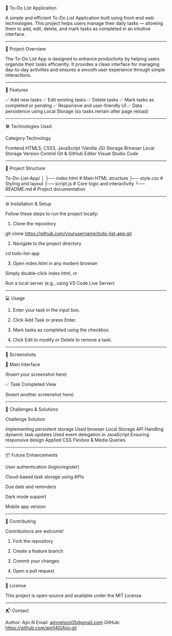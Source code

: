 

📝 To-Do List Application

A simple and efficient To-Do List Application built using front-end web technologies. This project helps users manage their daily tasks — allowing them to add, edit, delete, and mark tasks as completed in an intuitive interface.


---

🚀 Project Overview

The To-Do List App is designed to enhance productivity by helping users organize their tasks efficiently.
It provides a clean interface for managing day-to-day activities and ensures a smooth user experience through simple interactions.


---

🎯 Features

✅ Add new tasks
✅ Edit existing tasks
✅ Delete tasks
✅ Mark tasks as completed or pending
✅ Responsive and user-friendly UI
✅ Data persistence using Local Storage (so tasks remain after page reload)


---

🛠️ Technologies Used

Category	Technology

Frontend	HTML5, CSS3, JavaScript (Vanilla JS)
Storage	Browser Local Storage
Version Control	Git & GitHub
Editor	Visual Studio Code



---

🧩 Project Structure

To-Do-List-App/
│
├── index.html          # Main HTML structure
├── style.css           # Styling and layout
├── script.js           # Core logic and interactivity
└── README.md           # Project documentation


---

⚙️ Installation & Setup

Follow these steps to run the project locally:

1. Clone the repository

git clone https://github.com/yourusername/todo-list-app.git


2. Navigate to the project directory

cd todo-list-app


3. Open index.html in any modern browser

Simply double-click index.html, or

Run a local server (e.g., using VS Code Live Server)





---

💻 Usage

1. Enter your task in the input box.


2. Click Add Task or press Enter.


3. Mark tasks as completed using the checkbox.


4. Click Edit to modify or Delete to remove a task.




---

📸 Screenshots

🧾 Main Interface

(Insert your screenshot here)

✅ Task Completed View

(Insert another screenshot here)


---

🧠 Challenges & Solutions

Challenge	Solution

Implementing persistent storage	Used browser Local Storage API
Handling dynamic task updates	Used event delegation in JavaScript
Ensuring responsive design	Applied CSS Flexbox & Media Queries



---

📦 Future Enhancements

User authentication (login/register)

Cloud-based task storage using APIs

Due date and reminders

Dark mode support

Mobile app version



---

🤝 Contributing

Contributions are welcome!

1. Fork the repository


2. Create a feature branch


3. Commit your changes


4. Open a pull request




---

🪪 License

This project is open-source and available under the MIT License.


---

📬 Contact

Author: Ajin.N
Email: ajinnelson05@gmail.com
GitHub: https://github.com/ajin140/Ajin.git
